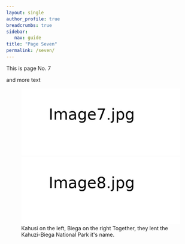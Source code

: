 ```yaml
---
layout: single
author_profile: true
breadcrumbs: true
sidebar:
   nav: guide
title: "Page Seven"
permalink: /seven/
---
```


This is page No. 7


and more text

<figure class="half">
    <a href="../assets/images/image7.jpg"><img src="../assets/images/image7.jpg"></a>
    <a href="../assets/images/image8.jpg"><img src="../assets/images/image8.jpg"></a>
    <figcaption>Kahusi on the left, Biega on the right Together, they lent the Kahuzi-Biega National Park it's name.</figcaption>
</figure>
